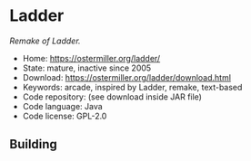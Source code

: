 # Ladder

_Remake of Ladder._

- Home: https://ostermiller.org/ladder/
- State: mature, inactive since 2005
- Download: https://ostermiller.org/ladder/download.html
- Keywords: arcade, inspired by Ladder, remake, text-based
- Code repository: (see download inside JAR file)
- Code language: Java
- Code license: GPL-2.0


## Building
